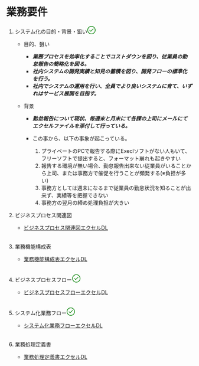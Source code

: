 # 業務要件

1. システム化の目的・背景・狙い<svg width="24" height="24" viewBox="0 0 24 24" fill="currentColor" style="color: green; display: inline-block; vertical-align: text-bottom;"><path d="M17.28 9.28a.75.75 0 00-1.06-1.06l-5.97 5.97-2.47-2.47a.75.75 0 00-1.06 1.06l3 3a.75.75 0 001.06 0l6.5-6.5z"></path><path fill-rule="evenodd" d="M12 1C5.925 1 1 5.925 1 12s4.925 11 11 11 11-4.925 11-11S18.075 1 12 1zM2.5 12a9.5 9.5 0 1119 0 9.5 9.5 0 01-19 0z"></path></svg><br>

   -  目的、狙い

      - **_業務プロセスを効率化することでコストダウンを図り、従業員の勤怠報告の簡略化を図る。_**<br>
      - **_社内システムの開発実績と知見の蓄積を図り、開発フローの標準化を行う。_**<br>
      - **_社内でシステムの運用を行い、全員でより良いシステムに育て、いずれはサービス展開を目指す。_**<br>

   -  背景

      - **_勤怠報告について現状、毎週末と月末にて各課の上司にメールにてエクセルファイルを添付して行っている。_**<br>

      - この事から、以下の事象が起こっている。
        1. プライベートのPCで報告する際にExeclソフトがない人もいて、フリーソフトで提出すると、フォーマット崩れも起きやすい<br>
        2. 報告する環境が無い場合、勤怠報告出来ない従業員がいることから上司、または事務方で催促を行うことが頻発する(※負担が多い)<br>
        3. 事務方としては週末になるまで従業員の勤怠状況を知ることが出来ず、実績等を把握できない<br>
        4. 事務方の翌月の締め処理負担が大きい<br>

2. ビジネスプロセス関連図<br>
   * [ビジネスプロセス関連図エクセルDL](./ビジネスプロセス関連図.xlsx)<br><br>

3. 業務機能構成表<br>
   * [業務機能構成表エクセルDL](./業務機能構成表.xlsx)<br><br>

4. ビジネスプロセスフロー<svg width="24" height="24" viewBox="0 0 24 24" fill="currentColor" style="color: green; display: inline-block; vertical-align: text-bottom;"><path d="M17.28 9.28a.75.75 0 00-1.06-1.06l-5.97 5.97-2.47-2.47a.75.75 0 00-1.06 1.06l3 3a.75.75 0 001.06 0l6.5-6.5z"></path><path fill-rule="evenodd" d="M12 1C5.925 1 1 5.925 1 12s4.925 11 11 11 11-4.925 11-11S18.075 1 12 1zM2.5 12a9.5 9.5 0 1119 0 9.5 9.5 0 01-19 0z"></path></svg><br>
   * [ビジネスプロセスフローエクセルDL](./ビジネスプロセスフロー.xlsx)<br><br>

5. システム化業務フロー<svg width="24" height="24" viewBox="0 0 24 24" fill="currentColor" style="color: green; display: inline-block; vertical-align: text-bottom;"><path d="M17.28 9.28a.75.75 0 00-1.06-1.06l-5.97 5.97-2.47-2.47a.75.75 0 00-1.06 1.06l3 3a.75.75 0 001.06 0l6.5-6.5z"></path><path fill-rule="evenodd" d="M12 1C5.925 1 1 5.925 1 12s4.925 11 11 11 11-4.925 11-11S18.075 1 12 1zM2.5 12a9.5 9.5 0 1119 0 9.5 9.5 0 01-19 0z"></path></svg><br>
   * [システム化業務フローエクセルDL](./システム化業務フロー.xlsx)<br><br>

6. 業務処理定義書<br>
   * [業務処理定義書エクセルDL](./業務処理定義書.xlsx)<br><br>
